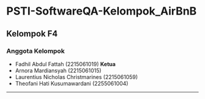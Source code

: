 # PSTI-SoftwareQA-Kelompok_AirBnB

## Kelompok F4

### Anggota Kelompok
* Fadhil Abdul Fattah (2215061019) **Ketua**
* Arnora Mardiansyah (2215061015)
* Laurentius Nicholas Christmarines (2215061059)
* Theofani Hati Kusumawardani (2255061004)
---
